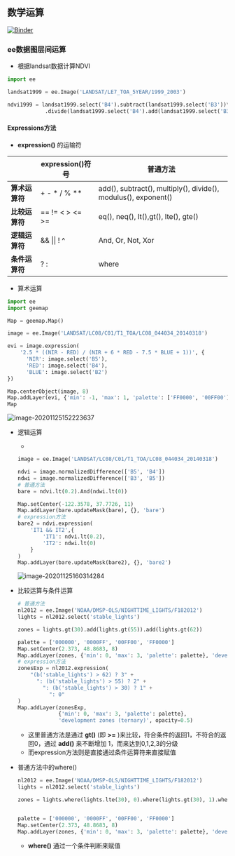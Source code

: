 ## 数学运算

[![Binder](https://notebooks.gesis.org/binder/badge_logo.svg)](https://notebooks.gesis.org/binder/v2/gh/monarch-beluga/Geemap_Tutorials/master?filepath=Image%2F04_%E6%95%B0%E5%AD%A6%E8%BF%90%E7%AE%97.ipynb)

### ee数据图层间运算

- 根据landsat数据计算NDVI

```python
import ee

landsat1999 = ee.Image('LANDSAT/LE7_TOA_5YEAR/1999_2003')

ndvi1999 = landsat1999.select('B4').subtract(landsat1999.select('B3'))\
  			.divide(landsat1999.select('B4').add(landsat1999.select('B3')))
```



#### Expressions方法

- **expression()** 的运输符

|                | expression()符号 | 普通方法                                                     |
| -------------- | ---------------- | ------------------------------------------------------------ |
| **算术运算符** | + - * / % **     | add(), subtract(), multiply(), divide(), modulus(), exponent() |
| **比较运算符** | == != < > <= >=  | eq(), neq(), lt(),gt(), lte(), gte()                         |
| **逻辑运算符** | && \|\| ! ^      | And, Or, Not, Xor                                            |
| **条件运算符** | ? :              | where                                                        |

- 算术运算

```python
import ee
import geemap

Map = geemap.Map()

image = ee.Image('LANDSAT/LC08/C01/T1_TOA/LC08_044034_20140318')

evi = image.expression(
    '2.5 * ((NIR - RED) / (NIR + 6 * RED - 7.5 * BLUE + 1))', {
      'NIR': image.select('B5'),
      'RED': image.select('B4'),
      'BLUE': image.select('B2')
})

Map.centerObject(image, 8)
Map.addLayer(evi, {'min': -1, 'max': 1, 'palette': ['FF0000', '00FF00']})
Map
```

![image-20201125152223637](https://img2020.cnblogs.com/blog/2213660/202011/2213660-20201125152225224-613796152.png)



- 逻辑运算

  - 

  ```python
  image = ee.Image('LANDSAT/LC08/C01/T1_TOA/LC08_044034_20140318')
  
  ndvi = image.normalizedDifference(['B5', 'B4'])
  ndwi = image.normalizedDifference(['B3', 'B5'])
  # 普通方法
  bare = ndvi.lt(0.2).And(ndwi.lt(0))
  
  Map.setCenter(-122.3578, 37.7726, 11)
  Map.addLayer(bare.updateMask(bare), {}, 'bare')
  # expression方法
  bare2 = ndvi.expression(
      'IT1 && IT2',{
          'IT1': ndvi.lt(0.2),
          'IT2': ndwi.lt(0)
      }
  )
  Map.addLayer(bare.updateMask(bare2), {}, 'bare2')
  ```

  ![image-20201125160314284](https://img2020.cnblogs.com/blog/2213660/202011/2213660-20201125160315097-186473275.png)

- 比较运算与条件运算

  ```python
  # 普通方法
  nl2012 = ee.Image('NOAA/DMSP-OLS/NIGHTTIME_LIGHTS/F182012')
  lights = nl2012.select('stable_lights')
  
  zones = lights.gt(30).add(lights.gt(55)).add(lights.gt(62))
  
  palette = ['000000', '0000FF', '00FF00', 'FF0000']
  Map.setCenter(2.373, 48.8683, 8)
  Map.addLayer(zones, {'min': 0, 'max': 3, 'palette': palette}, 'development zones', opacity=0.5)
  # expression方法
  zonesExp = nl2012.expression(
      "(b('stable_lights') > 62) ? 3" +
        ": (b('stable_lights') > 55) ? 2" +
          ": (b('stable_lights') > 30) ? 1" +
            ": 0"
  )
  Map.addLayer(zonesExp,
               {'min': 0, 'max': 3, 'palette': palette},
               'development zones (ternary)', opacity=0.5)
  ```

  - 这里普通方法是通过 **gt()** (即 **>=** )来比较，符合条件的返回1，不符合的返回0，通过 **add()** 来不断增加 1，而来达到0,1,2,3的分级
  - 而expression方法则是直接通过条件运算符来直接赋值

- 普通方法中的where()

  ```python
  nl2012 = ee.Image('NOAA/DMSP-OLS/NIGHTTIME_LIGHTS/F182012')
  lights = nl2012.select('stable_lights')
  
  zones = lights.where(lights.lte(30), 0).where(lights.gt(30), 1).where(lights.gt(55), 2).where(lights.gt(62), 3)
  
  
  palette = ['000000', '0000FF', '00FF00', 'FF0000']
  Map.setCenter(2.373, 48.8683, 8)
  Map.addLayer(zones, {'min': 0, 'max': 3, 'palette': palette}, 'development zones', opacity=0.5)
  ```

  - **where()** 通过一个条件判断来赋值
